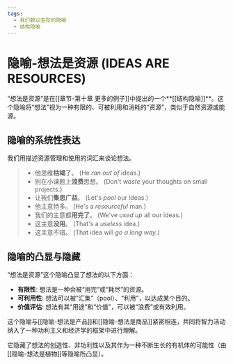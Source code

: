 ```yaml
---
tags:
  - 我们赖以生存的隐喻
  - 结构隐喻
---
```


# 隐喻-想法是资源 (IDEAS ARE RESOURCES)

“想法是资源”是在[[章节-第十章 更多的例子]]中提出的一个**[[结构隐喻]]**。这个隐喻将“想法”视为一种有限的、可被利用和消耗的“资源”，类似于自然资源或能源。

## 隐喻的系统性表达

我们用描述资源管理和使用的词汇来谈论想法。

> - 他思维**枯竭**了。 (He _ran out of_ ideas.)
> - 别在小课题上**浪费**思想。 (Don't _waste_ your thoughts on small projects.)
> - 让我们**集思广益**。 (Let's _pool_ our ideas.)
> - 他主意特多。 (He's a _resourceful_ man.)
> - 我们的主意都**用完了**。 (We've _used up_ all our ideas.)
> - 这主意**没用**。 (That's a _useless_ idea.)
> - 这主意不错。 (That idea will _go a long way_.)

## 隐喻的凸显与隐藏

“想法是资源”这个隐喻凸显了想法的以下方面：

-   **有限性**: 想法是一种会被“用完”或“耗尽”的资源。
-   **可利用性**: 想法可以被“汇集”（pool）、“利用”，以达成某个目的。
-   **价值评估**: 想法有其“用途”和“价值”，可以被“浪费”或有效利用。

这个隐喻与[[隐喻-想法是产品]]和[[隐喻-想法是商品]]紧密相连，共同将智力活动纳入了一种功利主义和经济学的框架中进行理解。

它隐藏了想法的创造性、非功利性以及其作为一种不断生长的有机体的可能性（由[[隐喻-想法是植物]]等隐喻所凸显）。